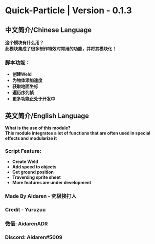 # Quick-Particle | Version - 0.1.3

## 中文简介/Chinese Language
**这个模块有什么用？   
此模块集成了很多制作特效时常用的功能，并将其模块化！**
### **脚本功能：**
* **创建Weld**
* **为物体添加速度**
* **获取地面坐标**
* **遍历序列帧**
* **更多功能正处于开发中**

## 英文简介/English Language
**What is the use of this module?    
This module integrates a lot of functions that are often used in special effects and modularize it**
### **Script Feature:**
* **Create Weld**
* **Add speed to objects**
* **Get ground position**
* **Traversing sprite sheet**
* **More features are under development**

### **Made By Aidaren - 究极挨打人**
### **Credit - Yuruzuu**
### **微信: AidarenADR**
### **Discord: Aidaren#5009**
